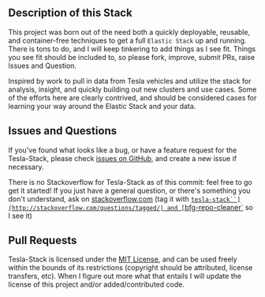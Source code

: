 Description of this Stack
--------------------

This project was born out of the need both a quickly deployable, reusable, and container-free techniques to get a full `Elastic Stack` up and running. There is tons to do, and I will keep tinkering to add things as I see fit. Things you see fit should be included to, so please fork, improve, submit PRs, raise Issues and Question. 

Inspired by work to pull in data from Tesla vehicles and utilize the stack for analysis, insight, and quickly building out new clusters and use cases. Some of the efforts here are clearly contrived, and should be considered cases for learning your way around the Elastic Stack and your data.  

Issues and Questions
--------------------

If you've found what looks like a bug, or have a feature request for the Tesla-Stack, please check
[issues on GitHub](https://github.com/evalcrux/tesla-stack/issues), and create a new issue
if necessary.


There is no Stackoverflow for Tesla-Stack as of this commit: feel free to go get it started! 
If you just have a general question, or there's something you don't understand, ask on [stackoverflow.com](http://stackoverflow.com/questions/ask) (tag it with [`tesla-stack``](http://stackoverflow.com/questions/tagged/) and
[`bfg-repo-cleaner`](http://stackoverflow.com/questions/tagged/tesla-stack) so I see it) 

Pull Requests
-------------

Tesla-Stack is licensed under the [MIT License](https://opensource.org/licenses/MIT), and can be used freely within the bounds of its restrictions (copyright should be attributed, license transfers, etc). When I figure out more what that entails I will update the license of this project and/or added/contributed code. 
